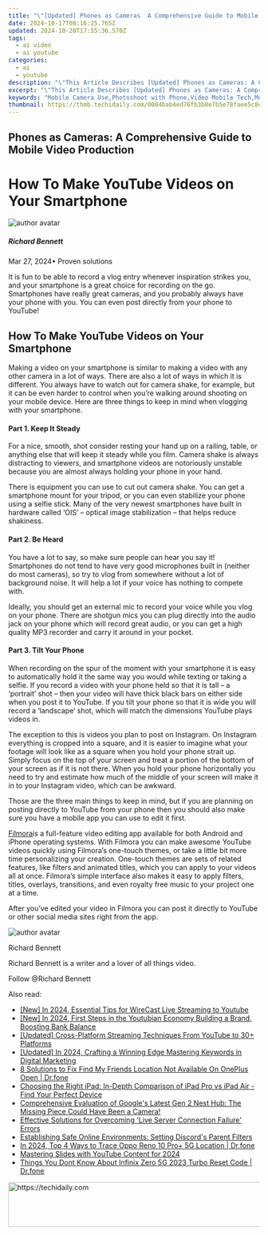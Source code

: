 ```yaml
---
title: "\"[Updated] Phones as Cameras  A Comprehensive Guide to Mobile Video Production\""
date: 2024-10-17T08:16:25.765Z
updated: 2024-10-20T17:55:36.570Z
tags:
  - ai video
  - ai youtube
categories:
  - ai
  - youtube
description: "\"This Article Describes [Updated] Phones as Cameras: A Comprehensive Guide to Mobile Video Production\""
excerpt: "\"This Article Describes [Updated] Phones as Cameras: A Comprehensive Guide to Mobile Video Production\""
keywords: "Mobile Camera Use,Photoshoot with Phone,Video Mobile Tech,Mobile Video Pro,Smartphone Shooting,Guide to Mobile Cam,Producing Videos on Phone"
thumbnail: https://thmb.techidaily.com/0004bab4ed76fb3b0e7b5e78faee5c8cd34739a5594338591ba06831ec971383.jpg
---
```


## Phones as Cameras: A Comprehensive Guide to Mobile Video Production

# How To Make YouTube Videos on Your Smartphone

![author avatar](https://images.wondershare.com/filmora/article-images/richard-bennett.jpg)

##### Richard Bennett

 Mar 27, 2024• Proven solutions

 It is fun to be able to record a vlog entry whenever inspiration strikes you, and your smartphone is a great choice for recording on the go. Smartphones have really great cameras, and you probably always have your phone with you. You can even post directly from your phone to YouTube!

## How To Make YouTube Videos on Your Smartphone

 Making a video on your smartphone is similar to making a video with any other camera in a lot of ways. There are also a lot of ways in which it is different. You always have to watch out for camera shake, for example, but it can be even harder to control when you’re walking around shooting on your mobile device. Here are three things to keep in mind when vlogging with your smartphone.

#### Part 1\. Keep It Steady

 For a nice, smooth, shot consider resting your hand up on a railing, table, or anything else that will keep it steady while you film. Camera shake is always distracting to viewers, and smartphone videos are notoriously unstable because you are almost always holding your phone in your hand.

 There is equipment you can use to cut out camera shake. You can get a smartphone mount for your tripod, or you can even stabilize your phone using a selfie stick. Many of the very newest smartphones have built in hardware called ‘OIS’ – optical image stabilization – that helps reduce shakiness.

#### Part 2\. Be Heard

 You have a lot to say, so make sure people can hear you say it! Smartphones do not tend to have very good microphones built in (neither do most cameras), so try to vlog from somewhere without a lot of background noise. It will help a lot if your voice has nothing to compete with.

 Ideally, you should get an external mic to record your voice while you vlog on your phone. There are shotgun mics you can plug directly into the audio jack on your phone which will record great audio, or you can get a high quality MP3 recorder and carry it around in your pocket.

#### Part 3\. Tilt Your Phone

 When recording on the spur of the moment with your smartphone it is easy to automatically hold it the same way you would while texting or taking a selfie. If you record a video with your phone held so that it is tall – a ‘portrait’ shot – then your video will have thick black bars on either side when you post it to YouTube. If you tilt your phone so that it is wide you will record a ‘landscape’ shot, which will match the dimensions YouTube plays videos in.

 The exception to this is videos you plan to post on Instagram. On Instagram everything is cropped into a square, and it is easier to imagine what your footage will look like as a square when you hold your phone strait up. Simply focus on the top of your screen and treat a portion of the bottom of your screen as if it is not there. When you hold your phone horizontally you need to try and estimate how much of the middle of your screen will make it in to your Instagram video, which can be awkward.

 Those are the three main things to keep in mind, but if you are planning on posting directly to YouTube from your phone then you should also make sure you have a mobile app you can use to edit it first.

[Filmora](https://tools.techidaily.com/wondershare/filmora/download/)is a full-feature video editing app available for both Android and iPhone operating systems. With Filmora you can make awesome YouTube videos quickly using Filmora’s one-touch themes, or take a little bit more time personalizing your creation. One-touch themes are sets of related features, like filters and animated titles, which you can apply to your videos all at once. Filmora’s simple interface also makes it easy to apply filters, titles, overlays, transitions, and even royalty free music to your project one at a time.

 After you’ve edited your video in Filmora you can post it directly to YouTube or other social media sites right from the app.

![author avatar](https://images.wondershare.com/filmora/article-images/richard-bennett.jpg)

Richard Bennett

Richard Bennett is a writer and a lover of all things video.

Follow @Richard Bennett

<ins class="adsbygoogle"
     style="display:block"
     data-ad-format="autorelaxed"
     data-ad-client="ca-pub-7571918770474297"
     data-ad-slot="1223367746"></ins>

<ins class="adsbygoogle"
     style="display:block"
     data-ad-client="ca-pub-7571918770474297"
     data-ad-slot="8358498916"
     data-ad-format="auto"
     data-full-width-responsive="true"></ins>

<span class="atpl-alsoreadstyle">Also read:</span>
<div><ul>
<li><a href="https://youtube-blog.techidaily.com/n-2024-essential-tips-for-wirecast-live-streaming-to-youtube/"><u>[New] In 2024, Essential Tips for WireCast Live Streaming to Youtube</u></a></li>
<li><a href="https://eaxpv-info.techidaily.com/new-in-2024-first-steps-in-the-youtubian-economy-building-a-brand-boosting-bank-balance/"><u>[New] In 2024, First Steps in the Youtubian Economy Building a Brand, Boosting Bank Balance</u></a></li>
<li><a href="https://youtube-blog.techidaily.com/ed-cross-platform-streaming-techniques-from-youtube-to-30plus-platforms/"><u>[Updated] Cross-Platform Streaming Techniques From YouTube to 30+ Platforms</u></a></li>
<li><a href="https://youtube-blog.techidaily.com/ed-in-2024-crafting-a-winning-edge-mastering-keywords-in-digital-marketing/"><u>[Updated] In 2024, Crafting a Winning Edge Mastering Keywords in Digital Marketing</u></a></li>
<li><a href="https://location-fake.techidaily.com/8-solutions-to-fix-find-my-friends-location-not-available-on-oneplus-open-drfone-by-drfone-virtual-android/"><u>8 Solutions to Fix Find My Friends Location Not Available On OnePlus Open | Dr.fone</u></a></li>
<li><a href="https://technical-tips.techidaily.com/choosing-the-right-ipad-in-depth-comparison-of-ipad-pro-vs-ipad-air-find-your-perfect-device/"><u>Choosing the Right iPad: In-Depth Comparison of iPad Pro vs iPad Air - Find Your Perfect Device</u></a></li>
<li><a href="https://buynow-tips.techidaily.com/comprehensive-evaluation-of-googles-latest-gen-2-nest-hub-the-missing-piece-could-have-been-a-camera/"><u>Comprehensive Evaluation of Google's Latest Gen 2 Nest Hub: The Missing Piece Could Have Been a Camera!</u></a></li>
<li><a href="https://win-answers.techidaily.com/effective-solutions-for-overcoming-live-server-connection-failure-errors/"><u>Effective Solutions for Overcoming 'Live Server Connection Failure' Errors</u></a></li>
<li><a href="https://techno-recovery.techidaily.com/establishing-safe-online-environments-setting-discords-parent-filters/"><u>Establishing Safe Online Environments: Setting Discord's Parent Filters</u></a></li>
<li><a href="https://android-location-track.techidaily.com/in-2024-top-4-ways-to-trace-oppo-reno-10-proplus-5g-location-drfone-by-drfone-virtual-android/"><u>In 2024, Top 4 Ways to Trace Oppo Reno 10 Pro+ 5G Location | Dr.fone</u></a></li>
<li><a href="https://youtube-blog.techidaily.com/ring-slides-with-youtube-content-for-2024/"><u>Mastering Slides with YouTube Content for 2024</u></a></li>
<li><a href="https://techidaily.com/things-you-dont-know-about-infinix-zero-5g-2023-turbo-reset-code-drfone-by-drfone-reset-android-reset-android/"><u>Things You Dont Know About Infinix Zero 5G 2023 Turbo Reset Code | Dr.fone</u></a></li>
</ul></div>

<!-- affiliate ads begin -->
<a href="https://appsumo.8odi.net/c/5597632/2037359/7443" target="_top" id="2037359">
  <img src="//a.impactradius-go.com/display-ad/7443-2037359" border="0" alt="https://techidaily.com" width="728" height="90"/>
</a>
<img height="0" width="0" src="https://appsumo.8odi.net/i/5597632/2037359/7443" style="position:absolute;visibility:hidden;" border="0" />
<!-- affiliate ads end -->

